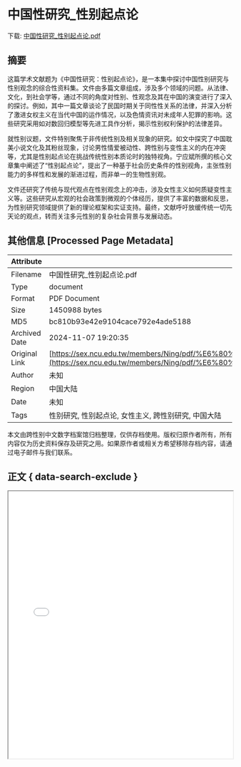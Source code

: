 # 中国性研究_性别起点论

<!-- tcd_download_link -->
下载: <a href="../中国性研究_性别起点论.pdf" download>中国性研究_性别起点论.pdf</a>
<!-- tcd_download_link_end -->

## 摘要

<!-- tcd_abstract -->
这篇学术文献题为《中国性研究：性别起点论》，是一本集中探讨中国性别研究与性别观念的综合性资料集。文件由多篇文章组成，涉及多个领域的问题。从法律、文化，到社会学等，通过不同的角度对性别、性观念及其在中国的演变进行了深入的探讨。例如，其中一篇文章谈论了民国时期关于同性性关系的法律，并深入分析了激进女权主义在当代中国的运作情况，以及色情资讯对未成年人犯罪的影响。这些研究采用如对数回归模型等先进工具作分析，揭示性别权利保护的法律差异。

就性别议题，文件特别聚焦于非传统性别及相关现象的研究。如文中探究了中国耽美小说文化及其粉丝现象，讨论男性情爱被动性、跨性别与变性主义的内在冲突等，尤其是性别起点论在挑战传统性别本质论时的独特视角。宁应斌所撰的核心文章集中阐述了“性别起点论”，提出了一种基于社会历史条件的性别视角，主张性别能力的多样性和发展的渐进过程，而非单一的生物性别观。

文件还研究了传统与现代观点在性别观念上的冲击，涉及女性主义如何质疑变性主义等。这些研究从宏观的社会政策到微观的个体经历，提供了丰富的数据和反思，为性别研究领域提供了新的理论框架和实证支持。最终，文献呼吁放缓传统一切先天论的观点，转而关注多元性别的复杂社会背景与发展动态。

<!-- tcd_abstract_end -->

## 其他信息 [Processed Page Metadata]

| Attribute       | Value                                  |
|-----------------|----------------------------------------|
| Filename        | 中国性研究_性别起点论.pdf                             |
| Type            | document                                 |
| Format          | PDF Document                               |
| Size            | 1450988 bytes                           |
| MD5             | bc810b93e42e9104cace792e4ade5188                                  |
| Archived Date   | 2024-11-07 19:20:35                             |
| Original Link   | [https://sex.ncu.edu.tw/members/Ning/pdf/%E6%80%A7%E5%88%A5%E8%B5%B7%E9%BB%9E%E8%AB%96%EF%BC%9A%E9%9D%9E%E5%82%B3%E7%B5%B1%E6%9C%AC%E8%B3%AA%E8%AB%96%E7%9A%84%E6%80%A7%E5%88%A5%E8%A7%80.pdf](https://sex.ncu.edu.tw/members/Ning/pdf/%E6%80%A7%E5%88%A5%E8%B5%B7%E9%BB%9E%E8%AB%96%EF%BC%9A%E9%9D%9E%E5%82%B3%E7%B5%B1%E6%9C%AC%E8%B3%AA%E8%AB%96%E7%9A%84%E6%80%A7%E5%88%A5%E8%A7%80.pdf)                         |
| Author          | 未知                               |
| Region          | 中国大陆                               |
| Date            | 未知                                 |
| Tags            | 性别研究, 性别起点论, 女性主义, 跨性别研究, 中国大陆                                 |

本文由跨性别中文数字档案馆归档整理，仅供存档使用。版权归原作者所有，所有内容仅为历史资料保存及研究之用。如果原作者或相关方希望移除存档内容，请通过电子邮件与我们联系。

## 正文 { data-search-exclude }

<!-- tcd_main_text -->
<iframe src="../中国性研究_性别起点论.pdf" width="100%" height="600px">
    <p>无法显示PDF，请下载查看。</p>
</iframe>
<!-- tcd_main_text_end -->

